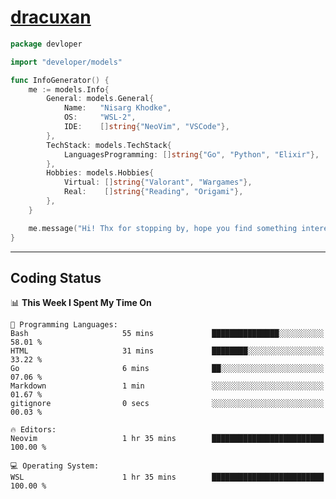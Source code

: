 <!-- Banner -->
<!--
<img src="https://i.imgur.com/mz4ym1F.png" style="max-height:550px"/>
-->

<!-- Coded Intro -->
# [dracuxan](https://bynisarg.in/)

```go
package devloper

import "developer/models"

func InfoGenerator() {
	me := models.Info{
		General: models.General{
			Name:   "Nisarg Khodke",
			OS:     "WSL-2",
			IDE:    []string{"NeoVim", "VSCode"},
		},
		TechStack: models.TechStack{
			LanguagesProgramming: []string{"Go", "Python", "Elixir"},
		},
		Hobbies: models.Hobbies{
			Virtual: []string{"Valorant", "Wargames"},
			Real:    []string{"Reading", "Origami"},
		},		
	}

	me.message("Hi! Thx for stopping by, hope you find something interesting!") 
}
```

---

## Coding Status


<!--START_SECTION:waka-->
📊 **This Week I Spent My Time On** 

```text
💬 Programming Languages: 
Bash                     55 mins             ███████████████░░░░░░░░░░   58.01 % 
HTML                     31 mins             ████████░░░░░░░░░░░░░░░░░   33.22 % 
Go                       6 mins              ██░░░░░░░░░░░░░░░░░░░░░░░   07.06 % 
Markdown                 1 min               ░░░░░░░░░░░░░░░░░░░░░░░░░   01.67 % 
gitignore                0 secs              ░░░░░░░░░░░░░░░░░░░░░░░░░   00.03 % 

🔥 Editors: 
Neovim                   1 hr 35 mins        █████████████████████████   100.00 % 

💻 Operating System: 
WSL                      1 hr 35 mins        █████████████████████████   100.00 % 
```


<!--END_SECTION:waka-->
